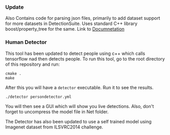 ### Update
Also Contains code for parsing json files, primarily to add dataset support for more datasets in DetectionSuite.
Uses standard C++ library boost/property_tree for the same.
Link to [Documnetation](https://www.boost.org/doc/libs/1_67_0/doc/html/property_tree/accessing.html)
### Human Detector

This tool has been updated to detect people using c++ which calls tensorflow nad then detects people.
To run this tool, go to the root directory of this repository and run:
```
cmake .
make
```
After this you will have a ```detector``` executable. Run it to see the results.
```
./detector persondetector.yml
```

You will then see a GUI which will show you live detections.
Also, don't forget to uncompress the model file in Net folder.

The Detector has also been updated to use a self trained model using Imagenet dataset from ILSVRC2014 challenge.
